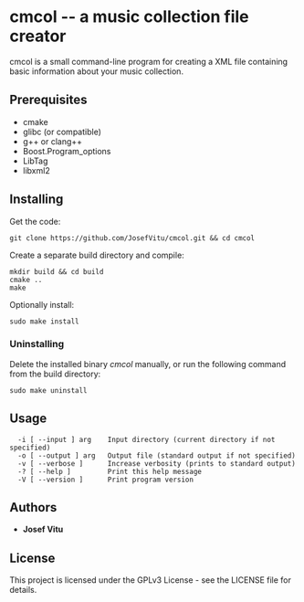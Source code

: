 # cmcol -- a music collection file creator

cmcol is a small command-line program for creating a XML file containing basic information about your music collection.

## Prerequisites

* cmake
* glibc (or compatible)
* g++ or clang++
* Boost.Program\_options
* LibTag
* libxml2

## Installing

Get the code:

```
git clone https://github.com/JosefVitu/cmcol.git && cd cmcol
```

Create a separate build directory and compile:
```
mkdir build && cd build
cmake ..
make
```

Optionally install:

```
sudo make install
```

### Uninstalling

Delete the installed binary *cmcol* manually, or run the following command from the build directory:

```
sudo make uninstall
```

## Usage

```
  -i [ --input ] arg    Input directory (current directory if not specified)
  -o [ --output ] arg   Output file (standard output if not specified)
  -v [ --verbose ]      Increase verbosity (prints to standard output)
  -? [ --help ]         Print this help message
  -V [ --version ]      Print program version
```

## Authors

* **Josef Vitu**

## License

This project is licensed under the GPLv3 License - see the LICENSE file for details.

